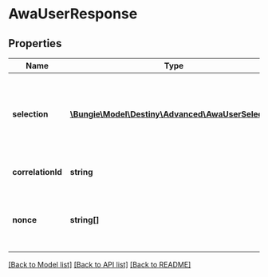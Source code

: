 # AwaUserResponse

## Properties
Name | Type | Description | Notes
------------ | ------------- | ------------- | -------------
**selection** | [**\Bungie\Model\Destiny\Advanced\AwaUserSelection**](AwaUserSelection.md) | Indication of the selection the user has made (Approving or rejecting the action) | [optional] 
**correlationId** | **string** | Correlation ID of the request | [optional] 
**nonce** | **string[]** | Secret nonce received via the PUSH notification. | [optional] 

[[Back to Model list]](../README.md#documentation-for-models) [[Back to API list]](../README.md#documentation-for-api-endpoints) [[Back to README]](../README.md)


